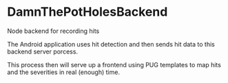# DamnThePotHolesBackend

Node backend for recording hits

The Android application uses hit detection and then sends hit data to this backend server porcess.

This process then will serve up a frontend using PUG templates to map hits and the severities in real (enough) time.

